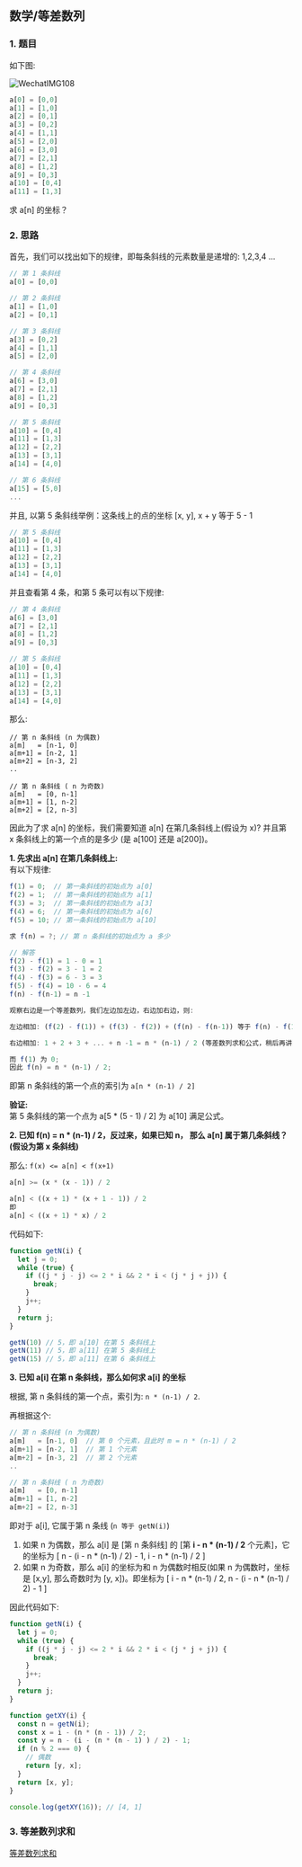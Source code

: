 ## 数学/等差数列


### 1. 题目

如下图:

![WechatIMG108](https://user-images.githubusercontent.com/25051945/119308213-5bbf0780-bc9f-11eb-94af-70abe0269978.jpeg)

```js
a[0] = [0,0]
a[1] = [1,0]
a[2] = [0,1]
a[3] = [0,2]
a[4] = [1,1]
a[5] = [2,0]
a[6] = [3,0]
a[7] = [2,1]
a[8] = [1,2]
a[9] = [0,3]
a[10] = [0,4]
a[11] = [1,3]
```

求 a[n] 的坐标？

### 2. 思路

首先，我们可以找出如下的规律，即每条斜线的元素数量是递增的: 1,2,3,4 ...
```js
// 第 1 条斜线
a[0] = [0,0]

// 第 2 条斜线
a[1] = [1,0]
a[2] = [0,1]

// 第 3 条斜线
a[3] = [0,2]
a[4] = [1,1]
a[5] = [2,0]

// 第 4 条斜线
a[6] = [3,0]
a[7] = [2,1]
a[8] = [1,2]
a[9] = [0,3]

// 第 5 条斜线
a[10] = [0,4]
a[11] = [1,3]
a[12] = [2,2]
a[13] = [3,1]
a[14] = [4,0]

// 第 6 条斜线
a[15] = [5,0]
...
```

并且, 以第 5 条斜线举例：这条线上的点的坐标 [x, y], x + y 等于 5 - 1
```js
// 第 5 条斜线
a[10] = [0,4]
a[11] = [1,3]
a[12] = [2,2]
a[13] = [3,1]
a[14] = [4,0]
```

并且查看第 4 条，和第 5 条可以有以下规律:
```js
// 第 4 条斜线
a[6] = [3,0]
a[7] = [2,1]
a[8] = [1,2]
a[9] = [0,3]

// 第 5 条斜线
a[10] = [0,4]
a[11] = [1,3]
a[12] = [2,2]
a[13] = [3,1]
a[14] = [4,0]
```

那么:
```
// 第 n 条斜线 (n 为偶数)
a[m]   = [n-1, 0]
a[m+1] = [n-2, 1]
a[m+2] = [n-3, 2]
..

// 第 n 条斜线 ( n 为奇数)
a[m]   = [0, n-1]
a[m+1] = [1, n-2]
a[m+2] = [2, n-3]
```

因此为了求 a[n] 的坐标，我们需要知道 a[n] 在第几条斜线上(假设为 x)? 并且第 x 条斜线上的第一个点的是多少 (是 a[100] 还是 a[200])。

**1. 先求出 a[n] 在第几条斜线上:**  
有以下规律:
```js
f(1) = 0;  // 第一条斜线的初始点为 a[0]
f(2) = 1;  // 第一条斜线的初始点为 a[1]
f(3) = 3;  // 第一条斜线的初始点为 a[3]
f(4) = 6;  // 第一条斜线的初始点为 a[6]
f(5) = 10; // 第一条斜线的初始点为 a[10]

求 f(n) = ?; // 第 n 条斜线的初始点为 a 多少

// 解答
f(2) - f(1) = 1 - 0 = 1
f(3) - f(2) = 3 - 1 = 2
f(4) - f(3) = 6 - 3 = 3
f(5) - f(4) = 10 - 6 = 4
f(n) - f(n-1) = n -1

观察右边是一个等差数列，我们左边加左边，右边加右边，则:

左边相加: (f(2) - f(1)) + (f(3) - f(2)) + (f(n) - f(n-1)) 等于 f(n) - f(1)

右边相加: 1 + 2 + 3 + ... + n -1 = n * (n-1) / 2 (等差数列求和公式，稍后再讲)

而 f(1) 为 0;
因此 f(n) = n * (n-1) / 2;
```
即第 n 条斜线的第一个点的索引为 `a[n * (n-1) / 2]`  

**验证:**  
第 5 条斜线的第一个点为 a[5 * (5 - 1) / 2] 为 a[10] 满足公式。

**2. 已知 f(n) = n * (n-1) / 2，反过来，如果已知 n， 那么 a[n] 属于第几条斜线？(假设为第 x 条斜线)**  

那么: `f(x) <= a[n] < f(x+1)`
```js
a[n] >= (x * (x - 1)) / 2

a[n] < ((x + 1) * (x + 1 - 1)) / 2
即
a[n] < ((x + 1) * x) / 2
```
代码如下:

```js
function getN(i) {
  let j = 0;
  while (true) {
    if ((j * j - j) <= 2 * i && 2 * i < (j * j + j)) {
      break;
    }
    j++;
  }
  return j;
}

getN(10) // 5，即 a[10] 在第 5 条斜线上
getN(11) // 5，即 a[11] 在第 5 条斜线上
getN(15) // 5，即 a[11] 在第 6 条斜线上
```

**3. 已知 a[i] 在第 n 条斜线，那么如何求 a[i] 的坐标**  

根据, 第 n 条斜线的第一个点，索引为: `n * (n-1) / 2`.

再根据这个:
```js
// 第 n 条斜线 (n 为偶数)
a[m]   = [n-1, 0]  // 第 0 个元素，且此时 m = n * (n-1) / 2
a[m+1] = [n-2, 1]  // 第 1 个元素
a[m+2] = [n-3, 2]  // 第 2 个元素
..

// 第 n 条斜线 ( n 为奇数)
a[m]   = [0, n-1]
a[m+1] = [1, n-2]
a[m+2] = [2, n-3]
```

即对于 a[i], 它属于第 n 条线 (`n 等于 getN(i)`)  

1. 如果 n 为偶数，那么 a[i] 是 [第 n 条斜线] 的 [第 **i - n * (n-1) / 2** 个元素]，它的坐标为 [ n - (i - n * (n-1) / 2) - 1, i - n * (n-1) / 2 ]
2. 如果 n 为奇数，那么 a[i] 的坐标为和 n 为偶数时相反(如果 n 为偶数时，坐标是 [x,y], 那么奇数时为 [y, x])。即坐标为 [ i - n * (n-1) / 2, n - (i - n * (n-1) / 2) - 1 ]

因此代码如下:
```js
function getN(i) {
  let j = 0;
  while (true) {
    if ((j * j - j) <= 2 * i && 2 * i < (j * j + j)) {
      break;
    }
    j++;
  }
  return j;
}

function getXY(i) {
  const n = getN(i);
  const x = i - (n * (n - 1)) / 2;
  const y = n - (i - (n * (n - 1) ) / 2) - 1;
  if (n % 2 === 0) {
    // 偶数
    return [y, x];
  }
  return [x, y];
}

console.log(getXY(16)); // [4, 1]
```

### 3. 等差数列求和

[等差数列求和](./arithmetic-sequence.md)